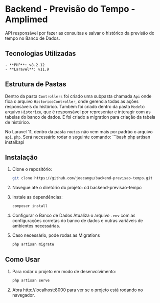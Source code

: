 # Backend - Previsão do Tempo - Amplimed

API responsável por fazer as consultas e salvar o histórico da previsão do tempo no Banco de Dados.


## Tecnologias Utilizadas
    - **PHP**: v8.2.12
    - **Laravel**: v11.9

## Estrutura de Pastas

Dentro da pasta `Controllers` foi criado uma subpasta chamada `Api` onde fica o arquivo `HistoricoController`, onde gerencia todas as ações responsáveis do histórico.
Também foi criado dentro da pasta `Model`o arquivo `Historico`, que é responsável por representar e interagir com as tabelas do banco de dados.
E foi criado a migration para criação da tabela de histórico.

No Laravel 11, dentro da pasta `routes` não vem mais por padrão o arquivo `api.php`. Será necessário rodar o seguinte comando:
    ```bash
    php artisan install:api


## Instalação

1. Clone o repositório:
    ```bash
   git clone https://github.com/joecangu/backend-previsao-tempo.git

2. Navegue até o diretório do projeto:
    cd backend-previsao-tempo

3. Instale as dependências:
    ```bash
    composer install

4. Configurar o Banco de Dados
    Atualiza o arquivo `.env` com as configurações corretas do banco de dados e outras variáveis de ambientes necessárias.

4. Caso necessário, pode rodas as Migrations
    ```bash
    php artisan migrate

## Como Usar
1. Para rodar o projeto em modo de desenvolvimento:
    ```bash
    php artisan serve

2. Abra http://localhost:8000 para ver se o projeto está rodando no navegador.

